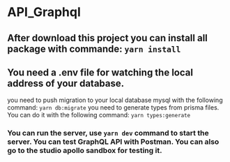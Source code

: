 # API_Graphql

## After download this project you can install all package with commande: `yarn install`

## You need a .env file for watching the local address of your database. 

you need to push migration to your local database mysql with the following command: `yarn db:migrate`
you need to generate types from prisma files. You can do it with the following command: `yarn types:generate`

### You can run the server, use `yarn dev` command to start the server. You can test GraphQL API with Postman. You can also go to the studio apollo sandbox for testing it.

